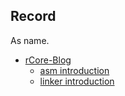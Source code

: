 ## Record

As name.

- [rCore-Blog](/rCore-Blog/)
  - [asm introduction](/rCore-Blog/asm.md)
  - [linker introduction](/rCore-Blog/linker.md)
